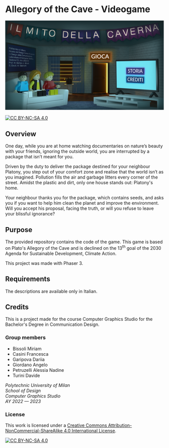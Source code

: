 # Allegory of the Cave - Videogame

<div align="center">

[![Home Menu][home-menu-photo]][play-game]

</div>

[![CC BY-NC-SA 4.0][cc-by-nc-sa-shield]][cc-by-nc-sa]

## Overview

One day, while you are at home watching documentaries on nature’s beauty with your friends, ignoring the outside world, you are interrupted by a package that isn’t meant for you.

Driven by the duty to deliver the package destined for your neighbour Platony, you step out of your comfort zone and realise that the world isn’t as you imagined. Pollution fills the air and garbage litters every corner of the street. Amidst the plastic and dirt, only one house stands out: Platony's home.

Your neighbour thanks you for the package, which contains seeds, and asks you if you want to help him clean the planet and improve the environment. Will you accept his proposal, facing the truth, or will you refuse to leave your blissful ignorance?

## Purpose

The provided repository contains the code of the game. This game is based on Plato's Allegory of the Cave and is declined on the 13<sup>th</sup> goal of the 2030 Agenda for Sustainable Development, Climate Action.

This project was made with Phaser 3.

## Requirements

The descriptions are available only in Italian.

## Credits

This is a project made for the course Computer Graphics Studio for the Bachelor's Degree in Communication Design.

### Group members

- Bissoli Miriam
- Casini Francesca
- Garipova Dariia
- Giordano Angelo
- Petruzelli Alessia Nadine
- Turini Davide

_Polytechnic University of Milan </br>
School of Design </br>
Computer Graphics Studio </br>
AY 2022 — 2023_

### License

This work is licensed under a
[Creative Commons Attribution-NonCommercial-ShareAlike 4.0 International License][cc-by-nc-sa].

[![CC BY-NC-SA 4.0][cc-by-nc-sa-image]][cc-by-nc-sa]

[cc-by-nc-sa]: http://creativecommons.org/licenses/by-nc-sa/4.0/
[cc-by-nc-sa-image]: https://licensebuttons.net/l/by-nc-sa/4.0/88x31.png
[cc-by-nc-sa-shield]: https://img.shields.io/badge/License-CC%20BY--NC--SA%204.0-lightgrey.svg
[home-menu-photo]: assets/images/background/home.png
[play-game]: http:/localhost:5500
